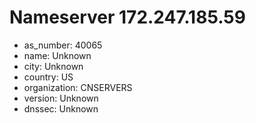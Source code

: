 # Nameserver 172.247.185.59

* as_number: 40065
* name: Unknown
* city: Unknown
* country: US
* organization: CNSERVERS
* version: Unknown
* dnssec: Unknown
